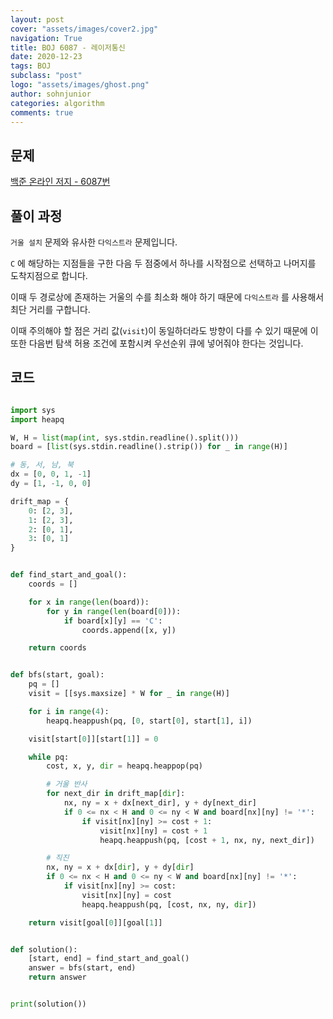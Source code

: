 ```yaml
---
layout: post
cover: "assets/images/cover2.jpg"
navigation: True
title: BOJ 6087 - 레이저통신
date: 2020-12-23
tags: BOJ
subclass: "post"
logo: "assets/images/ghost.png"
author: sohnjunior
categories: algorithm
comments: true
---
```


## 문제

[백준 온라인 저지 - 6087번](https://www.acmicpc.net/problem/6087)

## 풀이 과정

`거울 설치` 문제와 유사한 `다익스트라` 문제입니다.

`C` 에 해당하는 지점들을 구한 다음 두 점중에서 하나를 시작점으로 선택하고 나머지를 도착지점으로 합니다.

이때 두 경로상에 존재하는 거울의 수를 최소화 해야 하기 때문에 `다익스트라` 를 사용해서 최단 거리를 구합니다.

이때 주의해야 할 점은 거리 값(`visit`)이 동일하더라도 방향이 다를 수 있기 때문에 이 또한 다음번 탐색 허용 조건에 포함시켜 우선순위 큐에 넣어줘야 한다는 것입니다.

## 코드

```python

import sys
import heapq

W, H = list(map(int, sys.stdin.readline().split()))
board = [list(sys.stdin.readline().strip()) for _ in range(H)]

# 동, 서, 남, 북
dx = [0, 0, 1, -1]
dy = [1, -1, 0, 0]

drift_map = {
    0: [2, 3],
    1: [2, 3],
    2: [0, 1],
    3: [0, 1]
}


def find_start_and_goal():
    coords = []

    for x in range(len(board)):
        for y in range(len(board[0])):
            if board[x][y] == 'C':
                coords.append([x, y])

    return coords


def bfs(start, goal):
    pq = []
    visit = [[sys.maxsize] * W for _ in range(H)]

    for i in range(4):
        heapq.heappush(pq, [0, start[0], start[1], i])

    visit[start[0]][start[1]] = 0

    while pq:
        cost, x, y, dir = heapq.heappop(pq)

        # 거울 반사
        for next_dir in drift_map[dir]:
            nx, ny = x + dx[next_dir], y + dy[next_dir]
            if 0 <= nx < H and 0 <= ny < W and board[nx][ny] != '*':
                if visit[nx][ny] >= cost + 1:
                    visit[nx][ny] = cost + 1
                    heapq.heappush(pq, [cost + 1, nx, ny, next_dir])

        # 직진
        nx, ny = x + dx[dir], y + dy[dir]
        if 0 <= nx < H and 0 <= ny < W and board[nx][ny] != '*':
            if visit[nx][ny] >= cost:
                visit[nx][ny] = cost
                heapq.heappush(pq, [cost, nx, ny, dir])

    return visit[goal[0]][goal[1]]


def solution():
    [start, end] = find_start_and_goal()
    answer = bfs(start, end)
    return answer


print(solution())


```
